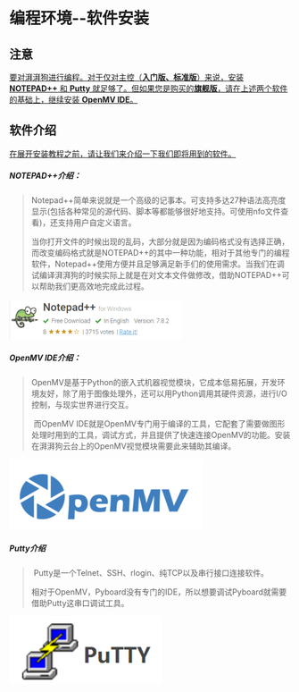 # 编程环境--软件安装



## 注意

  <u>要对湃湃狗进行编程。对于仅对主控（**入门版、标准版**）来说，安装 **NOTEPAD++** 和 **Putty** 就足够了。但如果您是购买的**旗舰版**，请在上述两个软件的基础上，继续安装 **OpenMV IDE**。</u>

  

## 软件介绍

<u>在展开安装教程之前，请让我们来介绍一下我们即将用到的软件。</u>



##### NOTEPAD++介绍：

> ​	Notepad++简单来说就是一个高级的记事本。可支持多达27种语法高亮度显示(包括各种常见的源代码、脚本等都能够很好地支持。可使用nfo文件查看)，还支持用户自定义语言。
>
> ​	当你打开文件的时候出现的乱码，大部分就是因为编码格式没有选择正确，而改变编码格式就是NOTEPAD++的其中一种功能，相对于其他专门的编程软件，Notepad++使用方便并且足够满足新手们的使用需求。
> ​	当我们在调试编译湃湃狗的时候实际上就是在对文本文件做修改，借助NOTEPAD++可以帮助我们更高效地完成此过程。

![](/pic/ch3/3.1/3.png)



##### OpenMV IDE介绍：

>​		OpenMV是基于Python的嵌入式机器视觉模块，它成本低易拓展，开发环境友好，除了用于图像处理外，还可以用Python调用其硬件资源，进行I/O控制，与现实世界进行交互。
>
>​		而OpenMV IDE就是OpenMV专门用于编译的工具，它配套了需要做图形处理时用到的工具，调试方式，并且提供了快速连接OpenMV的功能。安装在湃湃狗云台上的OpenMV视觉模块需要此来辅助其编译。

![](/pic/ch3/3.1/1.png)

##### **Putty**介绍

>​		Putty是一个Telnet、SSH、rlogin、纯TCP以及串行接口连接软件。
>
>​		相对于OpenMV，Pyboard没有专门的IDE，所以想要调试Pyboard就需要借助Putty这串口调试工具。

![](/pic/ch3/3.1/2.png)

